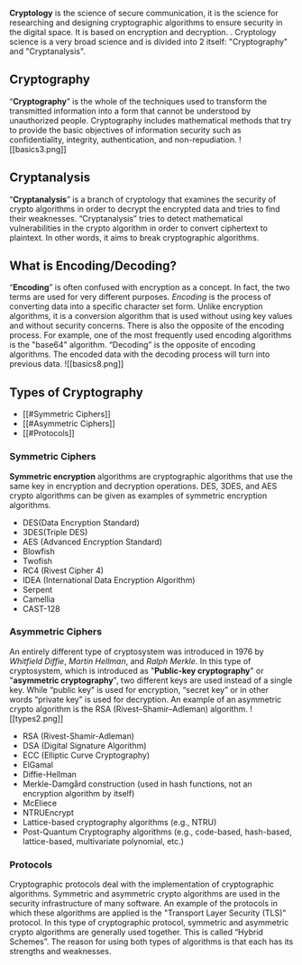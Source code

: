 **Cryptology** is the science of secure communication, it is the science for researching and designing cryptographic algorithms to ensure security in the digital space. It is based on encryption and decryption. . Cryptology science is a very broad science and is divided into 2 itself: "Cryptography" and "Cryptanalysis".

## Cryptography
“**Cryptography**” is the whole of the techniques used to transform the transmitted information into a form that cannot be understood by unauthorized people. Cryptography includes mathematical methods that try to provide the basic objectives of information security such as confidentiality, integrity, authentication, and non-repudiation.
![[basics3.png]]

## Cryptanalysis
“**Cryptanalysis**” is a branch of cryptology that examines the security of crypto algorithms in order to decrypt the encrypted data and tries to find their weaknesses. “Cryptanalysis” tries to detect mathematical vulnerabilities in the crypto algorithm in order to convert ciphertext to plaintext. In other words, it aims to break cryptographic algorithms.

## What is Encoding/Decoding?

“**Encoding**” is often confused with encryption as a concept. In fact, the two terms are used for very different purposes. *Encoding* is the process of converting data into a specific character set form. Unlike encryption algorithms, it is a conversion algorithm that is used without using key values ​​and without security concerns. There is also the opposite of the encoding process. For example, one of the most frequently used encoding algorithms is the "base64" algorithm. “Decoding” is the opposite of encoding algorithms. The encoded data with the decoding process will turn into previous data.
![[basics8.png]]

## Types of Cryptography
- [[#Symmetric Ciphers]]
- [[#Asymmetric Ciphers]]
- [[#Protocols]]
### Symmetric Ciphers
**Symmetric encryption** algorithms are cryptographic algorithms that use the same key in encryption and decryption operations. DES, 3DES, and AES crypto algorithms can be given as examples of symmetric encryption algorithms.
- DES(Data Encryption Standard)
- 3DES(Triple DES)
- AES (Advanced Encryption Standard)
- Blowfish
- Twofish
- RC4 (Rivest Cipher 4)
- IDEA (International Data Encryption Algorithm)
- Serpent
- Camellia
- CAST-128
### Asymmetric Ciphers
An entirely different type of cryptosystem was introduced in 1976 by *Whitfield Diffie*, *Martin Hellman*, and *Ralph Merkle*. In this type of cryptosystem, which is introduced as "**Public-key cryptography**" or "**asymmetric cryptography**", two different keys are used instead of a single key. While “public key” is used for encryption, “secret key” or in other words “private key” is used for decryption. An example of an asymmetric crypto algorithm is the RSA (Rivest–Shamir–Adleman) algorithm.
![[types2.png]]
- RSA (Rivest-Shamir-Adleman)
- DSA (Digital Signature Algorithm)
- ECC (Elliptic Curve Cryptography)
- ElGamal
- Diffie-Hellman
- Merkle-Damgård construction (used in hash functions, not an encryption algorithm by itself)
- McEliece
- NTRUEncrypt
- Lattice-based cryptography algorithms (e.g., NTRU)
- Post-Quantum Cryptography algorithms (e.g., code-based, hash-based, lattice-based, multivariate polynomial, etc.)
### Protocols
Cryptographic protocols deal with the implementation of cryptographic algorithms. Symmetric and asymmetric crypto algorithms are used in the security infrastructure of many software. An example of the protocols in which these algorithms are applied is the "Transport Layer Security (TLS)" protocol. In this type of cryptographic protocol, symmetric and asymmetric crypto algorithms are generally used together. This is called “Hybrid Schemes”. The reason for using both types of algorithms is that each has its strengths and weaknesses.